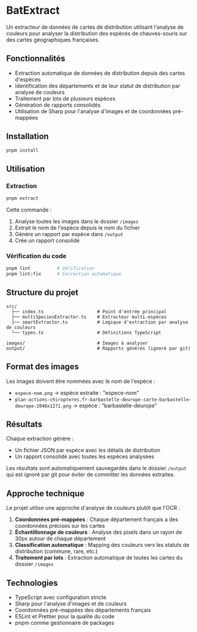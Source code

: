 # BatExtract

Un extracteur de données de cartes de distribution utilisant l'analyse de couleurs pour analyser la distribution des espèces de chauves-souris sur des cartes géographiques françaises.

## Fonctionnalités

- Extraction automatique de données de distribution depuis des cartes d'espèces
- Identification des départements et de leur statut de distribution par analyse de couleurs
- Traitement par lots de plusieurs espèces
- Génération de rapports consolidés
- Utilisation de Sharp pour l'analyse d'images et de coordonnées pré-mappées

## Installation

```bash
pnpm install
```

## Utilisation

### Extraction

```bash
pnpm extract
```

Cette commande :

1. Analyse toutes les images dans le dossier `/images`
2. Extrait le nom de l'espèce depuis le nom du fichier
3. Génère un rapport par espèce dans `/output`
4. Crée un rapport consolidé

### Vérification du code

```bash
pnpm lint          # Vérification
pnpm lint:fix      # Correction automatique
```

## Structure du projet

```text
src/
  ├── index.ts                    # Point d'entrée principal
  ├── multiSpeciesExtractor.ts    # Extracteur multi-espèces
  ├── smartExtractor.ts           # Logique d'extraction par analyse de couleurs
  └── types.ts                    # Définitions TypeScript

images/                           # Images à analyser
output/                           # Rapports générés (ignoré par git)
```

## Format des images

Les images doivent être nommées avec le nom de l'espèce :

- `espece-nom.png` → espèce extraite : "espece-nom"
- `plan-actions-chiropteres.fr-barbastelle-deurope-carte-barbastelle-deurope-2048x1271.png` → espèce : "barbastelle-deurope"

## Résultats

Chaque extraction génère :

- Un fichier JSON par espèce avec les détails de distribution
- Un rapport consolidé avec toutes les espèces analysées

Les résultats sont automatiquement sauvegardés dans le dossier `/output` qui est ignoré par git pour éviter de committer les données extraites.

## Approche technique

Le projet utilise une approche d'analyse de couleurs plutôt que l'OCR :

1. **Coordonnées pré-mappées** : Chaque département français a des coordonnées précises sur les cartes
2. **Échantillonnage de couleurs** : Analyse des pixels dans un rayon de 30px autour de chaque département
3. **Classification automatique** : Mapping des couleurs vers les statuts de distribution (commune, rare, etc.)
4. **Traitement par lots** : Extraction automatique de toutes les cartes du dossier `/images`

## Technologies

- TypeScript avec configuration stricte
- Sharp pour l'analyse d'images et de couleurs
- Coordonnées pré-mappées des départements français
- ESLint et Prettier pour la qualité du code
- pnpm comme gestionnaire de packages
